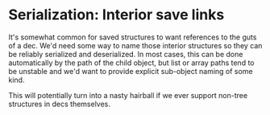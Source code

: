 # Serialization: Interior save links

It's somewhat common for saved structures to want references to the guts of a dec. We'd need some way to name those interior structures so they can be reliably serialized and deserialized. In most cases, this can be done automatically by the path of the child object, but list or array paths tend to be unstable and we'd want to provide explicit sub-object naming of some kind.

This will potentially turn into a nasty hairball if we ever support non-tree structures in decs themselves.